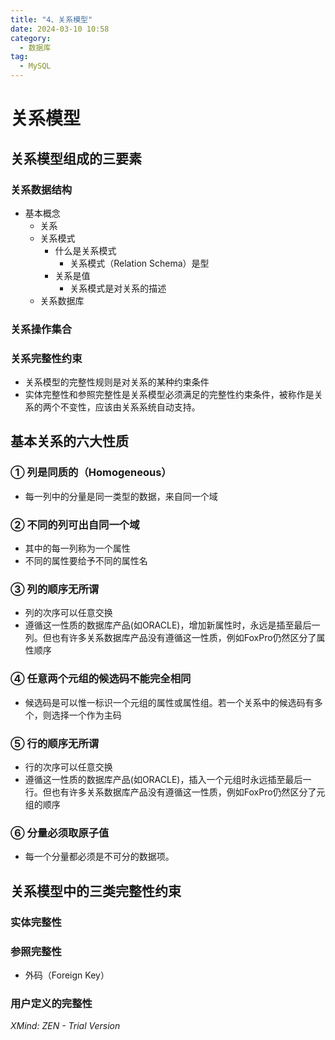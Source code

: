 ```yaml
---
title: "4、关系模型"
date: 2024-03-10 10:58
category:
  - 数据库
tag:
  - MySQL
---
```


# 关系模型
## 关系模型组成的三要素
### 关系数据结构
* 基本概念
    * 关系
    * 关系模式
        * 什么是关系模式
            * 关系模式（Relation Schema）是型
        * 关系是值
            * 关系模式是对关系的描述
    * 关系数据库
### 关系操作集合
### 关系完整性约束
* 关系模型的完整性规则是对关系的某种约束条件
* 实体完整性和参照完整性是关系模型必须满足的完整性约束条件，被称作是关系的两个不变性，应该由关系系统自动支持。
## 基本关系的六大性质
### ① 列是同质的（Homogeneous）
* 每一列中的分量是同一类型的数据，来自同一个域
### ② 不同的列可出自同一个域
* 其中的每一列称为一个属性
* 不同的属性要给予不同的属性名
### ③ 列的顺序无所谓
* 列的次序可以任意交换
* 遵循这一性质的数据库产品(如ORACLE)，增加新属性时，永远是插至最后一列。但也有许多关系数据库产品没有遵循这一性质，例如FoxPro仍然区分了属性顺序
### ④ 任意两个元组的候选码不能完全相同
* 候选码是可以惟一标识一个元组的属性或属性组。若一个关系中的候选码有多个，则选择一个作为主码
### ⑤ 行的顺序无所谓
* 行的次序可以任意交换
* 遵循这一性质的数据库产品(如ORACLE)，插入一个元组时永远插至最后一行。但也有许多关系数据库产品没有遵循这一性质，例如FoxPro仍然区分了元组的顺序

### ⑥ 分量必须取原子值
* 每一个分量都必须是不可分的数据项。
## 关系模型中的三类完整性约束
### 实体完整性
### 参照完整性
* 外码（Foreign Key）
### 用户定义的完整性
*XMind: ZEN - Trial Version*